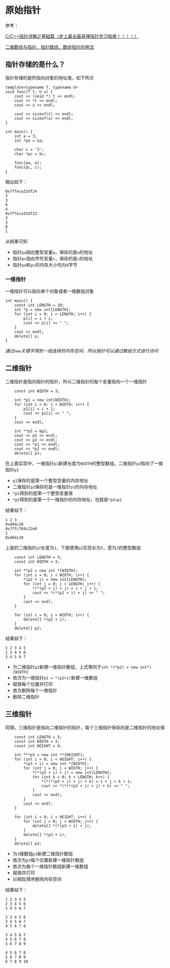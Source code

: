 
# 原始指针

参考：

[C/C++指针详解之基础篇（史上最全最易懂指针学习指南！！！！）](https://blog.csdn.net/weixin_39951988/article/details/87773322)

[二维数组与指针、指针数组、数组指针的用法](https://blog.csdn.net/qq_33573235/article/details/79530792)

## 指针存储的是什么？

指针存储的是所指向对象的地址值，如下所示

```
template<typename T, typename U>
void func(T t, U u) {
    cout << (void *) t << endl;
    cout << *t << endl;
    cout << u << endl;

    cout << sizeof(t) << endl;
    cout << sizeof(u) << endl;
}

int main() {
    int a = 3;
    int *pa = &a;

    char c = '3';
    char *pc = &c;

    func(pa, a);
    func(pc, c);
}
```

输出如下：

```
0x7ffeca32df24
3
3
8
4
0x7ffeca32df23
3
3
8
1
```

从结果可知

* 指针`pa`指向整型变量`a`，保存的是`a`的地址
* 指针`pc`指向字符变量`c`，保存的是`c`的地址
* 指针`pa`和`pc`的内存大小均为`8`字节

### 一维指针

一维指针可以指向单个对象或者一维数组对象

```
int main() {
    const int LENGTH = 10;
    int *p = new int[LENGTH];
    for (int i = 0; i < LENGTH; i++) {
        p[i] = i + i;
        cout << p[i] << " ";
    }
    cout << endl;
    delete[] p;
}
```

*通过`new`关键字得到一组连续的内存空间，所以指针可以通过数组方式进行访问*

## 二维指针

二维指针是指向指针的指针，所以二维指针的每个变量指向一个一维指针

```
    const int WIDTH = 3;

    int *p1 = new int[WIDTH];
    for (int i = 0; i < WIDTH; i++) {
        p1[i] = i + 1;
        cout << p1[i] << " ";
    }
    cout << endl;

    int **p2 = &p1;
    cout << p1 << endl;
    cout << p2 << endl;
    cout << *p1 << endl;
    cout << *p2 << endl;
    delete[] p1;
```

在上面实现中，一维指针`p1`新建长度为`WIDTH`的整型数组，二维指针`p2`指向了一维指针`p1`

* `p1`保存的是第一个整型变量的内存地址
* 二维指针`p2`保存的是一维指针`p1`的内存地址
* `*p1`得到的是第一个整型变量值
* `*p2`得到的是第一个一维指针的内存地址，也就是`*p2=p1`

结果如下：

```
1 2 3 
0xd04c20
0x7ffc769c22e8
1
0xd04c20
```

上面的二维指针`p2`长度为`1`，下面使用`p2`实现长为`5`，宽为`3`的整型数组

```
    const int LENGTH = 5;
    const int WIDTH = 3;

    int **p2 = new int *[WIDTH];
    for (int i = 0; i < WIDTH; i++) {
        *(p2 + i) = new int[LENGTH];
        for (int j = 0; j < LENGTH; j++) {
            *(*(p2 + i) + j) = i + j + 1;
            cout << *(*(p2 + i) + j) << " ";
        }
        cout << endl;
    }

    for (int i = 0; i < WIDTH; i++) {
        delete[] *(p2 + i);
    }
    delete[] p2;
```

结果如下：

```
1 2 3 4 5 
2 3 4 5 6 
3 4 5 6 7
```

* 为二维指针`p2`新建一维指针数组，上式等同于`int *(*p2) = new int*)[WIDTH]`
* 依次为一维指针`p1 = *(p2+i)`新建一维数组
* 赋值每个位置并打印
* 依次删除每个一维指针
* 删除二维指针

## 三维指针

同理，三维指针是指向二维指针的指针，每个三维指针保存的是二维指针的地址值

```
    const int LENGTH = 5;
    const int WIDTH = 3;
    const int HEIGHT = 4;

    int ***p3 = new int **[HEIGHT];
    for (int i = 0; i < HEIGHT; i++) {
        *(p3 + i) = new int *[WIDTH];
        for (int j = 0; j < WIDTH; j++) {
            *(*(p3 + i) + j) = new int[LENGTH];
            for (int k = 0; k < LENGTH; k++) {
                *(*(*(p3 + i) + j) + k) = i + j + k + 1;
                cout << *(*(*(p3 + i) + j) + k) << " ";
            }
            cout << endl;
        }
        cout << endl;
    }

    for (int i = 0; i < HEIGHT; i++) {
        for (int j = 0; j < WIDTH; j++) {
            delete[] *(*(p3 + i) + j);
        }
        delete[] *(p3 + i);
    }
    delete[] p3;
```

* 为`3`维数组`p3`新建二维指针数组
* 依次为`p3`每个位置新建一维指针数组
* 依次为每个一维指针数组新建一维数组
* 赋值并打印
* 以相反顺序删除内存空间

结果如下：

```
1 2 3 4 5 
2 3 4 5 6 
3 4 5 6 7 

2 3 4 5 6 
3 4 5 6 7 
4 5 6 7 8 

3 4 5 6 7 
4 5 6 7 8 
5 6 7 8 9 

4 5 6 7 8 
5 6 7 8 9 
6 7 8 9 10 
```
